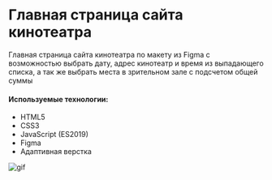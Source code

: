 # Главная страница сайта кинотеатра

Главная страница сайта кинотеатра по макету из Figma с возможностью выбрать дату, адрес кинотеатр и время из выпадающего списка, а так же выбрать места в зрительном зале с подсчетом общей суммы

#### Используемые технологии:

- HTML5
- CSS3
- JavaScript (ES2019)
- Figma
- Адаптивная верстка

![gif](https://github.com/ElenaVolkova4/cinema/blob/a4d69da48de3ba39151e7ca1049b6c7c061d7ec8/assets/images/cinema_video.gif)
